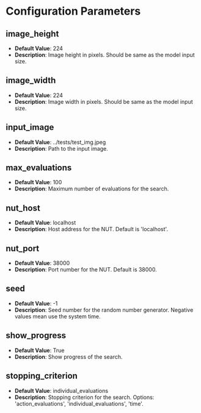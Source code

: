 # Configuration Parameters

## image_height

- **Default Value**: 224
- **Description**: Image height in pixels. Should be same as the model input size.

## image_width

- **Default Value**: 224
- **Description**: Image width in pixels. Should be same as the model input size.

## input_image

- **Default Value**: ../tests/test_img.jpeg
- **Description**: Path to the input image.

## max_evaluations

- **Default Value**: 100
- **Description**: Maximum number of evaluations for the search.

## nut_host

- **Default Value**: localhost
- **Description**: Host address for the NUT. Default is 'localhost'.

## nut_port

- **Default Value**: 38000
- **Description**: Port number for the NUT. Default is 38000.

## seed

- **Default Value**: -1
- **Description**: Seed number for the random number generator. Negative values mean use the system time.

## show_progress

- **Default Value**: True
- **Description**: Show progress of the search.

## stopping_criterion

- **Default Value**: individual_evaluations
- **Description**: Stopping criterion for the search. Options: 'action_evaluations', 'individual_evaluations', 'time'.

